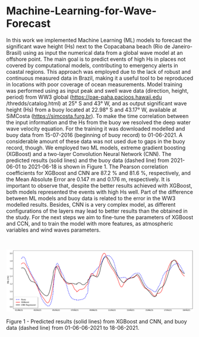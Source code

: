 # Machine-Learning-for-Wave-Forecast

In this work we implemented Machine Learning (ML) models to forecast the significant wave height (Hs) next to the Copacabana beach (Rio de Janeiro-Brasil) using as input the numerical data from a global wave model at an offshore point. The main goal is to predict events of high Hs in places not covered by computational models, contributing to emergency alerts in coastal regions. This approach was employed due to the lack of robust and continuous measured data in Brazil, making it a useful tool to be reproduced in locations with poor coverage of ocean measurements. 
Model training was performed using as input peak and swell wave data (direction, height, period) from WW3 global (https://pae-paha.pacioos.hawaii.edu /thredds/catalog.html) at 25° S and 43° W, and as output significant wave height (Hs) from a buoy located at 22.98° S and 43.17° W, available at SiMCosta (https://simcosta.furg.br). To make the time correlation between the input information and the Hs from the buoy we resolved the deep water wave velocity equation. For the training it was downloaded modelled and buoy data from 15-07-2016 (beginning of buoy record) to 01-06-2021. A considerable amount of these data was not used due to gaps in the buoy record, though.
We employed two ML models, extreme gradient boosting (XGBoost) and a two-layer Convolution Neural Network (CNN). The predicted results (solid lines) and the buoy data (dashed line) from 2021-06-01 to 2021-06-18 is shown in Figure 1. The Pearson correlation coefficients for XGBoost and CNN are 87.2 % and 81.6 %, respectively, and the Mean Absolute Error are 0.147 m and 0.176 m, respectively. It is important to observe that, despite the better results achieved with XGBoost, both models represented the events with high Hs well. Part of the difference between ML models and buoy data is related to the error in the WW3 modelled results. Besides, CNN is a very complex model, as different configurations of the layers may lead to better results than the obtained in the study. For the next steps we aim to fine-tune the parameters of XGBoost and CCN, and to train the model with more features, as atmospheric variables and wind waves parameters. 


<br />
<p align="center">
  <img src="https://github.com/fernandotcbarreto/stuff/blob/main/wave_for_ML.png">
</p>
Figure 1 - Predicted results (solid lines) from XGBoost and CNN, and buoy data (dashed line) from 01-06-06-2021 to 18-06-2021. 
